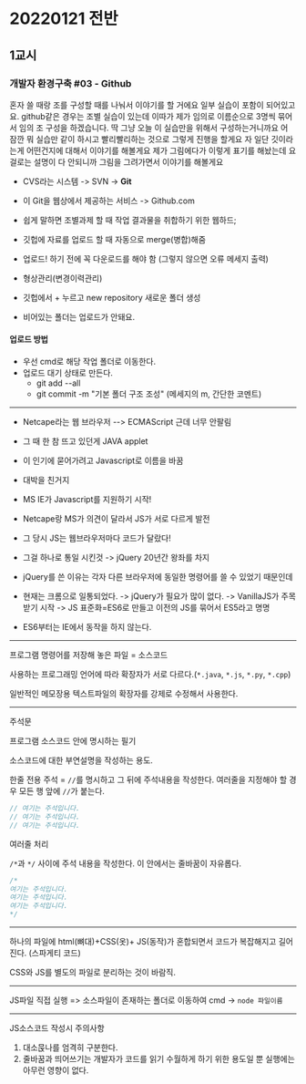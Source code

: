 # 20220121 전반

## 1교시

### 개발자 환경구축 #03 - Github

혼자 쓸 때랑 조를 구성할 때를 나눠서 이야기를 할 거에요
일부 실습이 포함이 되어있고요. github같은 경우는 조별 실습이 있는데 이따가 제가 임의로 이름순으로 3명씩 묶어서 임의 조 구성을 하겠습니다.
딱 그냥 오늘 이 실습만을 위해서 구성하는거니까요 어 잠깐 뭐 실습만 같이 하시고 빨리빨리하는 것으로 그렇게 진행을 할게요
자 일단 깃이라는게 어떤건지에 대해서 이야기를 해볼게요 제가 그림에다가 이렇게 표기를 해놨는데 요걸로는 설명이 다 안되니까 그림을 그려가면서 이야기를 해볼게요

- CVS라는 시스템 -> SVN -> **Git**   
- 이 Git을 웹상에서 제공하는 서비스 -> Github.com   
- 쉽게 말하면 조별과제 할 때 작업 결과물을 취합하기 위한 웹하드;   
- 깃헙에 자료를 업로드 할 때 자동으로 merge(병합)해줌
- 업로드! 하기 전에 꼭 다운로드를 해야 함 (그렇지 않으면 오류 메세지 출력)
- 형상관리(변경이력관리)


- 깃헙에서 + 누르고 new repository 새로운 폴더 생성
- 비어있는 폴더는 업로드가 안돼요.

#### 업로드 방법

- 우선 cmd로 해당 작업 폴더로 이동한다.
- 업로드 대기 상태로 만든다.
  - git add --all
  - git commit -m "기본 폴더 구조 조성" (메세지의 m, 간단한 코멘트)



---

- Netcape라는 웹 브라우저 --> ECMAScript 근데 너무 안팔림
- 그 때 한 참 뜨고 있던게 JAVA applet
- 이 인기에 묻어가려고 Javascript로 이름을 바꿈
- 대박을 친거지

- MS IE가 Javascript를 지원하기 시작!
- Netcape랑 MS가 의견이 달라서 JS가 서로 다르게 발전
- 그 당시 JS는 웹브라우저마다 코드가 달랐다! 

- 그걸 하나로 통일 시킨것 -> jQuery 20년간 왕좌를 차지
- jQuery를 쓴 이유는 각자 다른 브라우저에 동일한 명령어를 쓸 수 있었기 때문인데
- 현재는 크롬으로 일통되었다. -> jQuery가 필요가 많이 없다. -> VanillaJS가 주목받기 시작 -> JS 표준화=ES6로 만들고 이전의 JS를 묶어서 ES5라고 명명
- ES6부터는 IE에서 동작을 하지 않는다.



---

프로그램 명령어를 저장해 놓은 파일 = 소스코드

사용하는 프로그래밍 언어에 따라 확장자가 서로 다르다.(`*.java`, `*.js`, `*.py`, `*.cpp`)

일반적인 메모장용 텍스트파일의 확장자를 강제로 수정해서 사용한다.

---

주석문 

프로그램 소스코드 안에 명시하는 필기

소스코드에 대한 부연설명을 작성하는 용도.

한줄 전용 주석 = `//`를 명시하고 그 뒤에 주석내용을 작성한다. 여러줄을 지정해야 할 경우 모든 행 앞에 `//`가 붙는다.


```javascript
// 여기는 주석입니다.
// 여기는 주석입니다.
// 여기는 주석입니다.
```

여러줄 처리

`/*`과 `*/` 사이에 주석 내용을 작성한다. 이 안에서는 줄바꿈이 자유롭다.


```javascript
/*
여기는 주석입니다.
여기는 주석입니다.
여기는 주석입니다.
*/
```

---

하나의 파일에 html(뼈대)+CSS(옷)+ JS(동작)가 혼합되면서 코드가 복잡해지고 길어진다. (스파게티 코드)

CSS와 JS를 별도의 파일로 분리하는 것이 바람직.

---

JS파일 직접 실행 => 소스파일이 존재하는 폴더로 이동하여 cmd -> `node 파일이름`

---

JS소스코드 작성시 주의사항

1. 대소묹나를 엄격히 구분한다.
2. 줄바꿈과 띄어쓰기는 개발자가 코드를 읽기 수월하게 하기 위한 용도일 뿐 실행에는 아무런 영향이 없다.

